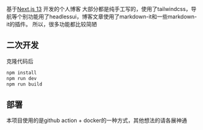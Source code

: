 基于[Next.js 13](https://nextjs.org/) 开发的个人博客
大部分都是纯手工写的，使用了tailwindcss，导航等个别功能用了headlessui，博客文章使用了markdown-it和一些markdown-it的插件。
所以，很多功能都比较简陋

## 二次开发

克隆代码后

```bash
npm install
npm run dev
npm run build
```

## 部署

本项目使用的是github action + docker的一种方式，其他想法的请各展神通

